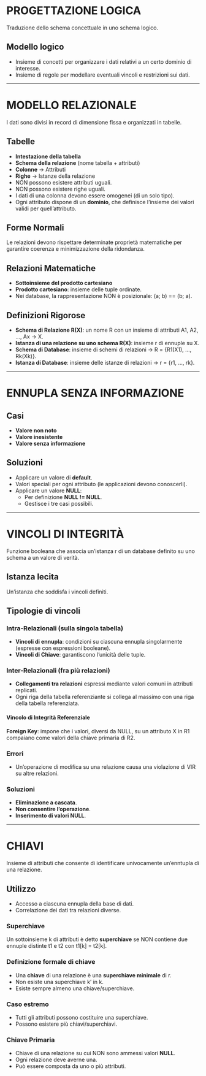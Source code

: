 # PROGETTAZIONE LOGICA

Traduzione dello schema concettuale in uno schema logico.

## Modello logico

- Insieme di concetti per organizzare i dati relativi a un certo dominio di interesse.
- Insieme di regole per modellare eventuali vincoli e restrizioni sui dati.

---

# MODELLO RELAZIONALE

I dati sono divisi in record di dimensione fissa e organizzati in tabelle.

## Tabelle

- **Intestazione della tabella**
- **Schema della relazione** (nome tabella + attributi)
- **Colonne** → Attributi
- **Righe** → Istanze della relazione
- NON possono esistere attributi uguali.
- NON possono esistere righe uguali.
- I dati di una colonna devono essere omogenei (di un solo tipo).
- Ogni attributo dispone di un **dominio**, che definisce l’insieme dei valori validi per quell’attributo.

## Forme Normali

Le relazioni devono rispettare determinate proprietà matematiche per garantire coerenza e minimizzazione della ridondanza.

## Relazioni Matematiche

- **Sottoinsieme del prodotto cartesiano**
- **Prodotto cartesiano**: insieme delle tuple ordinate.
- Nei database, la rappresentazione NON è posizionale: (a; b) == (b; a).

## Definizioni Rigorose

- **Schema di Relazione R(X)**: un nome R con un insieme di attributi A1, A2, ..., Ax → X.
- **Istanza di una relazione su uno schema R(X)**: insieme r di ennuple su X.
- **Schema di Database**: insieme di schemi di relazioni → R = {R1(X1), ..., Rk(Xk)}.
- **Istanza di Database**: insieme delle istanze di relazioni → r = {r1, ..., rk}.

---

# ENNUPLA SENZA INFORMAZIONE

## Casi

- **Valore non noto**
- **Valore inesistente**
- **Valore senza informazione**

## Soluzioni

- Applicare un valore di **default**.
- Valori speciali per ogni attributo (le applicazioni devono conoscerli).
- Applicare un valore **NULL**:
  - Per definizione **NULL != NULL**.
  - Gestisce i tre casi possibili.

---

# VINCOLI DI INTEGRITÀ

Funzione booleana che associa un’istanza r di un database definito su uno schema a un valore di verità.

## Istanza lecita

Un’istanza che soddisfa i vincoli definiti.

## Tipologie di vincoli

### Intra-Relazionali (sulla singola tabella)

- **Vincoli di ennupla**: condizioni su ciascuna ennupla singolarmente (espresse con espressioni booleane).
- **Vincoli di Chiave**: garantiscono l’unicità delle tuple.

### Inter-Relazionali (fra più relazioni)

- **Collegamenti tra relazioni** espressi mediante valori comuni in attributi replicati.
- Ogni riga della tabella referenziante si collega al massimo con una riga della tabella referenziata.

#### Vincolo di Integrità Referenziale

**Foreign Key**: impone che i valori, diversi da NULL, su un attributo X in R1 compaiano come valori della chiave primaria di R2.

### Errori

- Un’operazione di modifica su una relazione causa una violazione di VIR su altre relazioni.

### Soluzioni

- **Eliminazione a cascata**.
- **Non consentire l’operazione**.
- **Inserimento di valori NULL**.

---

# CHIAVI

Insieme di attributi che consente di identificare univocamente un’enntupla di una relazione.

## Utilizzo

- Accesso a ciascuna ennupla della base di dati.
- Correlazione dei dati tra relazioni diverse.

### Superchiave

Un sottoinsieme k di attributi è detto **superchiave** se NON contiene due ennuple distinte t1 e t2 con t1[k] = t2[k].

### Definizione formale di chiave

- Una **chiave** di una relazione è una **superchiave minimale** di r.
- Non esiste una superchiave k’ in k.
- Esiste sempre almeno una chiave/superchiave.

### Caso estremo

- Tutti gli attributi possono costituire una superchiave.
- Possono esistere più chiavi/superchiavi.

### Chiave Primaria

- Chiave di una relazione su cui NON sono ammessi valori **NULL**.
- Ogni relazione deve averne una.
- Può essere composta da uno o più attributi.
